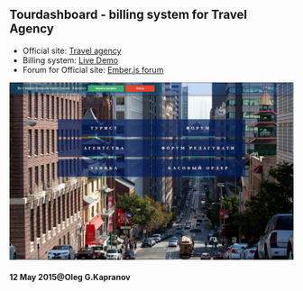
Tourdashboard - billing system for Travel Agency
------------------------------------------------

* Official site: [Travel agency](http://travelonline.com.ua)
* Billing system: [Live Demo](http://response.travelonline.com.ua)
* Forum for Official site: [Ember.js forum](http://response.travelonline.com.ua/chat#/microposts)

![tourdashboard](/tourdashboard.jpg "Live Demo")

#### 12 May 2015@Oleg G.Kapranov
